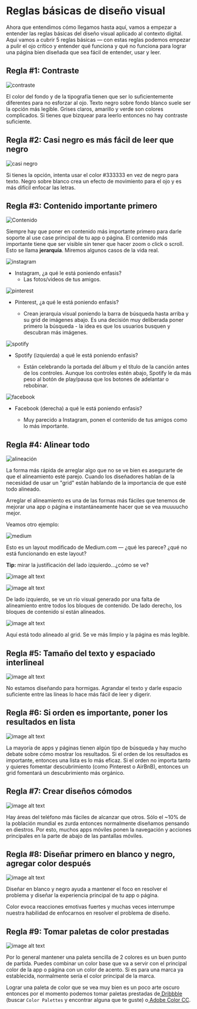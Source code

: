 # Reglas básicas de diseño visual

Ahora que entendimos cómo llegamos hasta aquí, vamos a empezar a entender las reglas básicas del diseño visual aplicado al contexto digital. Aquí vamos a cubrir 5 reglas básicas — con estas reglas podemos empezar a pulir el ojo crítico y entender qué funciona y qué no funciona para lograr una página bien diseñada que sea fácil de entender, usar y leer. 

## Regla #1: Contraste

![contraste](https://lh4.googleusercontent.com/LxHa3VDIBcEWTDarq81_KZu2mmXV01jH0Mkcsv-U_aFJcYoj_3PKENBght30qk0ziYtfcn3PfKOBrNYW7FXS_qmo7sNIAvMRft-R5lUJSEvnzQI8qjwURF34xZmW7qjtN67aYRXm)

El color del fondo y de la tipografía tienen que ser lo suficientemente diferentes para no esforzar al ojo. Texto negro sobre fondo blanco suele ser la opción más legible. Grises claros, amarillo y verde son colores complicados. Si tienes que bizquear para leerlo entonces no hay contraste suficiente. 

## Regla #2: Casi negro es más fácil de leer que negro

![casi negro](https://lh6.googleusercontent.com/h1HXdmTcDE86MRejWUcv2rfS42fW0J9IETwz7VXzEzHHAuQrmjeFg0lrL0zU8auUmQ0HC7nqX3lZZyM1Jw9JUDHs1ql1WhA5Sa6gY6PR6_Us0fb4YfjAg9szeEPxWzRWzP4I00K2)

Si tienes la opción, intenta usar el color #333333 en vez de negro para texto. Negro sobre blanco crea un efecto de movimiento para el ojo y es más difícil enfocar las letras.

## Regla #3: Contenido importante primero

![Contenido](https://lh4.googleusercontent.com/nPHgIDn7Tx6t_DJwnp-pyike5qR05FRqwA2GiexOWcQNuOTlIlEPBdrGutd9mupoja7G-Kfk6Z87ldDS2S5OSAwEjbOOsiMLtAFYP9KRYNK1LoCW2si-0Bpby5a7PdsxM9FgQOoY)

Siempre hay que poner en contenido más importante primero para darle soporte al use case principal de tu app o página. El contenido más importante tiene que ser visible sin tener que hacer zoom o click o scroll. Esto se llama **jerarquía**. Miremos algunos casos de la vida real. 

![instagram](https://lh3.googleusercontent.com/0xWNpUQiFDbUul2EpoDHP-wtufF9PTmirxgEBFfdKljrLcw6F4bYHH-ov6_WkiSVH9AEMHBwBl1xVIIILr86zpCY6UcF78GleGo5BaaPkOnaBItdhp7ycZzt6LnBnq1TJayOgP4y)

* Instagram, ¿a qué le está poniendo enfasis? 
    * Las fotos/videos de tus amigos.


![pinterest](https://lh4.googleusercontent.com/BBrGgFXev1P5j8QilKQIcHP7SnqXFUxUZlBweiLyS31HXZI2tNZs9w8YrOpVO0rK2DTJ4TpL_BVay33XBZIKMtZUTePylZ-2N1Hborr7zTVuRCcza7SOUUbmcTwwx5Ps0jDF-bZp)

* Pinterest,  ¿a qué le está poniendo enfasis? 

    * Crean jerarquia visual poniendo la barra de búsqueda hasta arriba y su grid de imágenes abajo. Es una decisión muy deliberada poner primero la búsqueda - la idea es que los usuarios busquen y descubran más imágenes. 

![spotify](https://lh5.googleusercontent.com/-QCRlPemZua_Te9ooqbv67gK7ou7z1273Fv95AdvQTojlTTiuA6cNmv85DP1Ussnqy9lFAmp0u-dZhPXOtKTWyDJmZMwoFm7X4pEvYPrxFtBMSFajq3hmyxjugudae3DC7Hzowjr)

* Spotify (izquierda) a qué le está poniendo enfasis? 

    * Están celebrando la portada del álbum y el título de la canción antes de los controles. Aunque los controles estén abajo, Spotify le da más peso al botón de play/pausa que los botones de adelantar o rebobinar. 

![facebook](https://lh6.googleusercontent.com/5c1kI5YX2oOZi62rC7C5y479zd4gwsix1loBTHin8Yq70WARvXri44KEOaNJxgIzLHCSGqjh6DxsWJKvzaudzaolW4Dw2pCvAsDjrH0r6HjEpMDtN9kbFDE8wCf2iGfsoSYMaMeu)

* Facebook (derecha) a qué le está poniendo enfasis? 

    * Muy parecido a Instagram, ponen el contenido de tus amigos como lo más importante. 

## Regla #4: Alinear todo

![alineación](https://lh5.googleusercontent.com/8DA3zfix1RgrQUV-Reye88pAHhQDKKYntnmF_xmBlG3n5QXEGnvEXjhumEBqLjkIc5bKI5BNVcyNEi0vGTRkC8eOnJzwi8idMUvk8x_4jxZtFWjgqxONqTpXhR1qjVNfPzmR0y8d)

La forma más rápida de arreglar algo que no se ve bien es asegurarte de que el alineamiento esté parejo. Cuando los diseñadores hablan de la necesidad de usar un "grid" están hablando de la importancia de que esté todo alineado. 

Arreglar el alineamiento es una de las formas más fáciles que tenemos de mejorar una app o página e instantáneamente hacer que se vea muuuucho mejor. 

Veamos otro ejemplo: 

![medium](https://lh3.googleusercontent.com/DuhhwjtP4rV1EeeDPyBJ7ETaWW6G_HDjLtrUu2xBO5EomKceKa82vHBBSgNkncsW8MBAFiy79d6dLmevDNOoFEsxWUbn3OyIXNRoIeFQ9iOiF6OKqBCSHNojsNPIcWmNvLRcYiZ6)

Esto es un layout modificado de Medium.com — ¿qué les parece? ¿qué no está funcionando en este layout? 

**Tip:** mirar la justificación del lado izquierdo…¿cómo se ve? 

![image alt text](https://lh5.googleusercontent.com/s-cPH27PfaEoJdPsDYiipLoaZ1bhfGMoicmnf85TZcCZTAP-3J0hPqaM_51xKZzyvxcrImMU8zKkCehFDM8DZVLPfvykcw7qxvviCL-E2cY85TD1w_dRxOcpWgECukDZ-RE_nOtH)

![image alt text](https://lh6.googleusercontent.com/QBFXJsGVTruYfhSJXkbmfy_ut16chdYhYFDaRGDTR8oA2r66ccDXz2TVjMvMWyMTmRd6FiL0sUPOFnB35Ch-oiTyr8LvMv1qkRm7jQoPH9BzKCPLqV-eu3RmtYFucqDV2_2-v3cy)

De lado izquierdo, se ve un río visual generado por una falta de alineamiento entre todos los bloques de contenido. De lado derecho, los bloques de contenido sí están alineados.  

![image alt text](https://lh5.googleusercontent.com/Jq7xNl2Htg3pERzKsP3LW25upa0D9YGBCMT1ni0mQQ2J0F_HNnd3feuMGRjLnTvo_Gdcan2Zo6_kyVuANd37vJ76eq0xRZSeIcJ3URhGMo5v-d4e7DPdE8GWY5Au5JKbzd7bTVql)

Aquí está todo alineado al grid. Se ve más limpio y la página es más legible. 

## Regla #5: Tamaño del texto y espaciado interlineal

![image alt text](https://lh3.googleusercontent.com/6OLAnL0JRDtwt8Gro2LlJ8oFyeko8DXaY2VqIxy3aL7_dNAsPcMo3uJWoULpmZksKX_M_8MRqlzsHw8ikD8Y4oX4W8NaAOa6wl2eF0IKMXxCux1M6rNgGyhhmLzWUFW1a4yPas4y)

No estamos diseñando para hormigas. Agrandar el texto y darle espacio suficiente entre las líneas lo hace más fácil de leer y digerir. 

## Regla #6: Si orden es importante, poner los resultados en lista

![image alt text](https://lh6.googleusercontent.com/9iCdkbx9ZCZADgIFhYS_fSpFHkTvSEOBnNVzLZhj9EHXUfcYZ73SOtMB97cqAwSCkakBIawYFog0fVaqZGyoDykFQrsML5zjFqbXiBm4AWyVRS-9X_PbIK13oXpZmlrakeqzygn7)

La mayoría de apps y páginas tienen algún tipo de búsqueda y hay mucho debate sobre cómo mostrar los resultados. Si el orden de los resultados es importante, entonces una lista es lo más eficaz. Si el orden no importa tanto y quieres fomentar descubrimiento (como Pinterest o AirBnB), entonces un grid fomentará un descubrimiento más orgánico. 

## Regla #7: Crear diseños cómodos

![image alt text](https://lh4.googleusercontent.com/el1xW0t5yxubbcDkUwSE9qjUcbvuVFfDClqH-ddt8UAOVd-nEmlRqzv97scs6-o900hxhcXodTMgZFKAmMQiZ8cdiAIbIPjn-aOOokffyz2M4L2mqsRF4O5iM5vD38FhwfxNLgF8)

Hay áreas del teléfono más fáciles de alcanzar que otros. Sólo el ~10% de la población mundial es zurda entonces normalmente diseñamos pensando en diestros. Por esto, muchos apps móviles ponen la navegación y acciones principales en la parte de abajo de las pantallas móviles. 

## Regla #8: Diseñar primero en blanco y negro, agregar color después

![image alt text](https://lh5.googleusercontent.com/eYBg_0C-Zs8gBgmPZrF3zi-GLb1lXHMD1EzI-wKNl0py_wnmxXFlxzM7tZkJmdCPfJfrXIsjY-i9VVKB3BVqDx6k3LtfYy8BjfaFmI-WjFRHRWpgCOAwfiIuZ46Vz6g0CHXCrYYJ)

Diseñar en blanco y negro ayuda a mantener el foco en resolver el problema y diseñar la experiencia principal de tu app o página. 

Color evoca reacciones emotivas fuertes y muchas veces interrumpe nuestra habilidad de enfocarnos en resolver el problema de diseño. 

## Regla #9: Tomar paletas de color prestadas

![image alt text](https://lh4.googleusercontent.com/uSldQ95FZ_WgzrX4JWYkHKDVvgBOpOp7GrAm9C1n-SG88BfG9KtMpQNpoTkRD60UIaR7I-HO-WMu-MQC0KQE4WxwFicCHRdgXIAWObbZV3mJw1X2vYEazyUWeRxuVYQftwiOGCU4)

Por lo general mantener una paleta sencilla de 2 colores es un buen punto de partida. Puedes combinar un color base que va a servir con el principal color de la app o página con un color de acento. Si es para una marca ya establecida, normalmente sería el color principal de la marca. 

Lograr una paleta de color que se vea muy bien es un poco arte oscuro entonces por el momento podemos tomar paletas prestadas de[ Dribbble](https://dribbble.com/search?q=color+palettes) (buscar `Color Palettes` y encontrar alguna que te guste) o[ Adobe Color CC](https://color.adobe.com/create/color-wheel/).